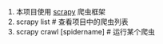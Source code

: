 <!--
 * @Author: mfuture@qq.com
 * @Date: 2021-10-12 13:08:44
 * @LastEditTime: 2021-10-12 13:48:13
 * @LastEditors: mfuture@qq.com
 * @Description: 
 * @FilePath: /jbk39/README.md
-->

1. 本项目使用 [scrapy](https://docs.scrapy.org/en/latest/index.html) 爬虫框架
2. scrapy list # 查看项目中的爬虫列表
3. scrapy crawl [spidername] # 运行某个爬虫

